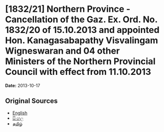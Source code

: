 # [1832/21] Northern Province - Cancellation of the Gaz. Ex. Ord. No. 1832/20 of 15.10.2013 and appointed Hon. Kanagasabapathy Visvalingam Wigneswaran and 04 other Ministers of the Northern Provincial Council with effect from 11.10.2013

**Date:** 2013-10-17

## Original Sources

- [English](https://documents.gov.lk/view/extra-gazettes/2013/10/1832-21_E.pdf)
- [සිංහල](https://documents.gov.lk/view/extra-gazettes/2013/10/1832-21_S.pdf)
- [தமிழ்](https://documents.gov.lk/view/extra-gazettes/2013/10/1832-21_T.pdf)
